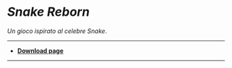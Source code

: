 # *Snake Reborn* 
*Un gioco ispirato al celebre Snake*.

---
* [**Download page**](https://github.com/Luke460/Snake-Reborn/releases)
---
